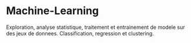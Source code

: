 # Machine-Learning
Exploration, analyse statistique, traitement et entrainement de modele sur des jeux de donnees. Classification, regression et clustering.
